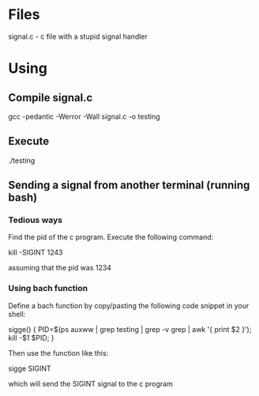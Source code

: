 # Files
signal.c - c file with a stupid signal handler

# Using

## Compile signal.c

gcc -pedantic -Werror -Wall signal.c  -o testing 

## Execute

./testing

## Sending a signal from another terminal (running bash)

### Tedious ways

Find the pid of the c program. Execute the following command:

kill -SIGINT 1243

assuming that the pid was 1234

### Using bach function

Define a bach function by copy/pasting the following code snippet in your shell:

sigge() { PID=$(ps auxww | grep testing | grep -v grep | awk '{ print $2 }'); kill -$1 $PID; }

Then use the function like this:

sigge SIGINT

which will send the SIGINT signal to the c program

